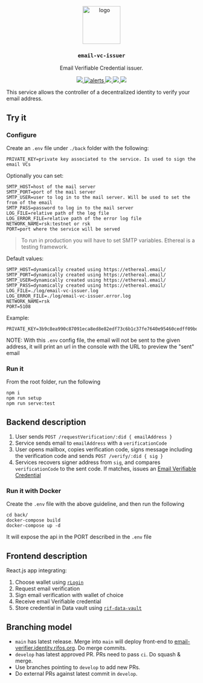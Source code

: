 <p align="middle">
    <img src="https://www.rifos.org/assets/img/logo.svg" alt="logo" height="100" >
</p>
<h3 align="middle"><code>email-vc-issuer</code></h3>
<p align="middle">
    Email Verifiable Credential issuer.
</p>

<p align="middle">
  <a href="https://github.com/rsksmart/email-vc-issuer/actions?query=workflow%3Atest">
    <img src="https://github.com/rsksmart/email-vc-issuer/workflows/test/badge.svg" />
  </a>
  <a href="https://lgtm.com/projects/g/rsksmart/email-vc-issuer/alerts/">
    <img src="https://img.shields.io/lgtm/alerts/github/rsksmart/email-vc-issuer" alt="alerts">
  </a>
  <a href="https://lgtm.com/projects/g/rsksmart/email-vc-issuer/context:javascript">
    <img src="https://img.shields.io/lgtm/grade/javascript/github/rsksmart/email-vc-issuer">
  </a>
  <a href="https://sonarcloud.io/component_measures?id=rsksmart_email-vc-issuer&metric=Security">
    <img src="https://sonarcloud.io/api/project_badges/measure?project=rsksmart_email-vc-issuer&metric=security_rating">
  </a>
  <a href="https://sonarcloud.io/component_measures?id=rsksmart_email-vc-issuer&metric=vulnerabilities&view=list">
    <img src="https://sonarcloud.io/api/project_badges/measure?project=rsksmart_email-vc-issuer&metric=vulnerabilities">
  </a>
</p>

This service allows the controller of a decentralized identity to verify your email address.

## Try it

### Configure

Create an `.env` file under `./back` folder with the following:

```
PRIVATE_KEY=private key associated to the service. Is used to sign the email VCs
```

Optionally you can set:

```
SMTP_HOST=host of the mail server
SMTP_PORT=port of the mail server
SMTP_USER=user to log in to the mail server. Will be used to set the from of the email
SMTP_PASS=password to log in to the mail server
LOG_FILE=relative path of the log file
LOG_ERROR_FILE=relative path of the error log file
NETWORK_NAME=rsk:testnet or rsk
PORT=port where the service will be served
```

> To run in production you will have to set SMTP variables. Ethereal is a testing framework.

Default values: 

```
SMTP_HOST=dynamically created using https://ethereal.email/
SMTP_PORT=dynamically created using https://ethereal.email/
SMTP_USER=dynamically created using https://ethereal.email/
SMTP_PASS=dynamically created using https://ethereal.email/
LOG_FILE=./log/email-vc-issuer.log
LOG_ERROR_FILE=./log/email-vc-issuer.error.log
NETWORK_NAME=rsk
PORT=5108
```

Example:

```
PRIVATE_KEY=3b9c8ea990c87091eca8ed8e82edf73c6b1c37fe7640e95460cedff09bdf21ff
```

NOTE: With this `.env` config file, the email will not be sent to the given address, it will print an url in the console with the URL to preview the "sent" email

### Run it

From the root folder, run the following

```
npm i
npm run setup
npm run serve:test
```

## Backend description

1. User sends `POST /requestVerification/:did { emailAddress }`
2. Service sends email to `emailAddress` with a `verificationCode`
3. User opens mailbox, copies verification code, signs message including the verification code and sends `POST /verify/:did { sig }`
4. Services recovers signer address from `sig`, and compares `verificationCode` to the sent code. If matches, issues an [Email Verifiable Credential](https://github.com/rsksmart/vc-json-schemas/tree/main/schema/EmailCredentialSchema/v1.0)

### Run it with Docker

Create the `.env` file with the above guideline, and then run the following

```
cd back/
docker-compose build
docker-compose up -d
```

It will expose the api in the PORT described in the `.env` file

## Frontend description

React.js app integrating:
1. Choose wallet using [`rLogin`](https://github.com/rsksmart/rLogin)
2. Request email verification
3. Sign email verification with wallet of choice
4. Receive email Verifiable credential
5. Store credential in Data vault using [`rif-data-vault`](https://github.com/rsksmart/rif-data-vault)

## Branching model

- `main` has latest release. Merge into `main` will deploy front-end to [email-verifier.identity.rifos.org](https://email-verifier.identity.rifos.org/). Do merge commits.
- `develop` has latest approved PR. PRs need to pass `ci`. Do squash & merge.
- Use branches pointing to `develop` to add new PRs.
- Do external PRs against latest commit in `develop`.


